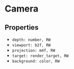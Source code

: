 # Camera

## Properties

- `depth: number, RW`
- `viewport: b2f, RW`
- `projection: m4f, RW`
- `target: render_target, RW`
- `background: color, RW`

